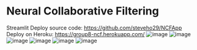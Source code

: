 # Neural Collaborative Filtering
Streamlit Deploy source code: https://github.com/steveho29/NCFApp
Deploy on Heroku: https://group8-ncf.herokuapp.com/
![image](https://user-images.githubusercontent.com/64053044/147401167-d802386c-31fa-447f-b6d3-ff2efd768890.png)
![image](https://user-images.githubusercontent.com/64053044/147401175-5d3eb2bc-6573-4fee-8827-63d1923e63cb.png)
![image](https://user-images.githubusercontent.com/64053044/147401179-459c8e31-4cf3-46e0-a9d9-79d764e133aa.png)
![image](https://user-images.githubusercontent.com/64053044/147401187-caa5c85b-a9ed-4fa6-b38c-2bebfd273ce0.png)
![image](https://user-images.githubusercontent.com/64053044/147401239-0642e9b9-170a-42d0-b7b6-f11c7635b11c.png)
![image](https://user-images.githubusercontent.com/64053044/147401247-18281ac6-fa3d-4c9b-83ea-7b62f8fc495f.png)

